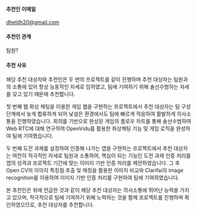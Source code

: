 #### 추천인 이메일

dheldh20@gmail.com



#### 추천인 관계

팀원?



#### 추천 사유

 해당 추천 대상자와 추천인은 두 번의 프로젝트를 같이 진행하며 추천 대상자는 팀원과의 소통에 있어 항상 능동적인 자세로 임하였고, 팀에 기여하기 위해 솔선수범하는 자세를 갖고 있기 때문에 추천합니다.

 첫 번째  웹 화상 채팅을 이용한 게임 웹을 구현하는 프로젝트에서 추천 대상자는 팀 구성 단계에서 늦게 합류하게 되어 낯설은 환경에서도 팀에 빠르게 적응하여 활발하게 의사소통을 진행하였습니다. 회의를 기반으로 완성된 게임의 플로우 차트를 통해 솔선수범하여 Web RTC에 대해 연구하여 OpenVidu를 활용한 화상채팅 기능 및 게임 로직을 완성하여 팀에 기여했습니다.

 두 번째 도전 과제를 설정하여 인증해 나가는 앱을 구현하는 프로젝트에서 추천 대상자는 여전히 적극적인 자세로 팀원과 소통하여, 핵심이 되는 기능인 도전 과제 인증 처리를 앱의 성격과 프로젝트 기간에 맞는 이미지 기반 인증 처리를 제안하였습니다. 그 후 Open CV의 이미지 특징점 추출 및 매칭을 활용한 이미지 비교와 Clarifai의 image recognition를 이용하여 이미지 기반 인증 처리를 구현하여 팀에 기여하였습니다.

 본 추천인은 위에 언급한 것과 같이 해당 추천 대상자는  의사소통에 뛰어난 능력을 가지고 있으며, 적극적으로 팀에 기여하기 위해 노력하는 것을 함께 프로젝트를 진행하며 확인하였으므로, 추천 대상자를 추천합니다.